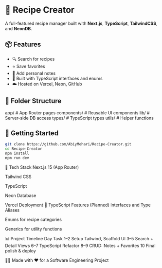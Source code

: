 # 🍳 Recipe Creator

A full-featured recipe manager built with **Next.js**, **TypeScript**, **TailwindCSS**, and **NeonDB**.

## 📦 Features

- 🔍 Search for recipes
- ⭐ Save favorites
- 📝 Add personal notes
- 🧠 Built with TypeScript interfaces and enums
- ☁️ Hosted on Vercel, Neon, GitHub

## 📁 Folder Structure

app/ # App Router pages
components/ # Reusable UI components
lib/ # Server-side DB access
types/ # TypeScript types
utils/ # Helper functions

## 🚀 Getting Started

```bash
git clone https://github.com/AbiyMehari/Recipe-Creator.git
cd Recipe-Creator
npm install
npm run dev
```

🧪 Tech Stack
Next.js 15 (App Router)

Tailwind CSS

TypeScript

Neon Database

Vercel Deployment
🧱 TypeScript Features (Planned)
Interfaces and Type Aliases

Enums for recipe categories

Generics for utility functions

📊 Project Timeline
Day Task
1–2 Setup Tailwind, Scaffold UI
3–5 Search + Detail Views
6–7 TypeScript Refactor
8–9 CRUD: Notes + Favorites
10 Final polish & deploy

🧑‍🍳 Made with ❤️ for a Software Engineering Project
